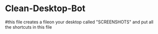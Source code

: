 # Clean-Desktop-Bot
#this file creates a fileon your desktop called "SCREENSHOTS" and put all the shortcuts in this file
